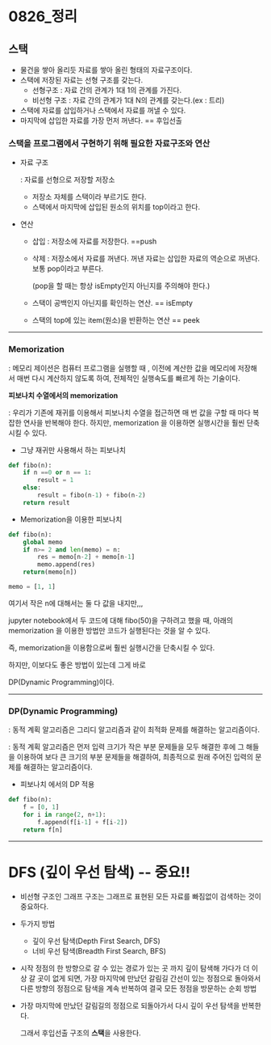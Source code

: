 # 0826_정리

## 스택

- 물건을 쌓아 올리듯 자료를 쌓아 올린 형태의 자료구조이다.
- 스택에 저장된 자료는 선형 구조를 갖는다.
  - 선형구조 : 자료 간의 관계가 1대 1의 관계를 가진다.
  - 비선형 구조 : 자료 간의 관계가 1대 N의 관계를 갖는다.(ex : 트리)
- 스택에 자료를 삽입하거나 스택에서 자료를 꺼낼 수 있다.
- 마지막에 삽입한 자료를 가장 먼저 꺼낸다. == 후입선출



### 스택을 프로그램에서 구현하기 위해 필요한 **자료구조**와 **연산**

- 자료 구조

  : 자료를 선형으로 저장할 저장소

  - 저장소 자체를 스택이라 부르기도 한다.
  - 스택에서 마지막에 삽입된 원소의 위치를 top이라고 한다.

- 연산

  - 삽입 : 저장소에 자료를 저장한다. ==push

  - 삭제 : 저장소에서 자료를 꺼낸다. 꺼낸 자료는 삽입한 자료의 역순으로 꺼낸다. 보통 pop이라고 부른다.

    (pop을 할 때는 항상 isEmpty인지 아닌지를 주의해야 한다.)

  - 스택이 공백인지 아닌지를 확인하는 연산. == isEmpty

  - 스택의 top에 있는 item(원소)을 반환하는 연산 == peek



----

### Memorization

: 메모리 제이션은 컴퓨터 프로그램을 실행할 때 , 이전에 계산한 값을 메모리에 저장해서 매번 다시 계산하지 않도록 하여, 전체적인 실행속도를 빠르게 하는 기술이다. 



**피보나치 수열에서의 memorization**

: 우리가 기존에 재귀를 이용해서 피보나치 수열을 접근하면 매 번 값을 구할 때 마다 복잡한 연사을 반복해야 한다. 하지만, memorization 을 이용하면 실행시간을 훨씬 단축시킬 수 있다.

- 그냥 재귀만 사용해서 하는 피보나치

```python
def fibo(n):
    if n ==0 or n == 1:
        result = 1
    else: 
        result = fibo(n-1) + fibo(n-2)
    return result
```

- Memorization을 이용한 피보나치

```python
def fibo(n):
    global memo
    if n>= 2 and len(memo) = n:
        res = memo[n-2] + memo[n-1]
        memo.append(res)
    return(memo[n])

memo = [1, 1]
```

여기서 작은 n에 대해서는 둘 다 값을 내지만,,,

jupyter notebook에서 두 코드에 대해 fibo(50)을 구하려고 했을 때, 아래의 memorization 을 이용한 방법만 코드가 실행된다는 것을 알 수 있다.

즉, memorization을 이용함으로써 훨씬 실행시간을 단축시킬 수 있다.



하지만, 이보다도 좋은 방법이 있는데 그게 바로 

DP(Dynamic Programming)이다.

----

### DP(Dynamic Programming)

: 동적 계획 알고리즘은 그리디 알고리즘과 같이 최적화 문제를 해결하는 알고리즘이다.

: 동적 계획 알고리즘은 먼저 입력 크기가 작은 부분 문제들을 모두 해결한 후에 그 해들을 이용하여 보다 큰 크기의 부분 문제들을 해결하여, 최종적으로 원래 주어진 입력의 문제를 해결하는 알고리즘이다.

- 피보나치 에서의 DP 적용

```python
def fibo(n):
    f = [0, 1]
    for i in range(2, n+1):
        f.append(f[i-1] + f[i-2])
    return f[n]
```



---

# DFS (깊이 우선 탐색) -- 중요!!

- 비선형 구조인 그래프 구조는 그래프로 표현된 모든 자료를 빠짐없이 검색하는 것이 중요하다.
- 두가지 방법
  - 깊이 우선 탐색(Depth First Search, DFS)
  - 너비 우선 탐색(Breadth First Search, BFS)
- 시작 정점의 한 방향으로 갈 수 있는 경로가 있는 곳 까지 깊이 탐색해 가다가 더 이상 갈 곳이 없게 되면, 가장 마지막에 만났던 갈림길 간선이 있는 정점으로 돌아와서 다른 방향의 정점으로 탐색을 계속 반복하여 결국 모든 정점을 방문하는 순회 방법

- 가장 마지막에 만났던 갈림길의 정점으로 되돌아가서 다시 깊이 우선 탐색을 반복한다.

  그래서 후입선출 구조의 **스택**을 사용한다.